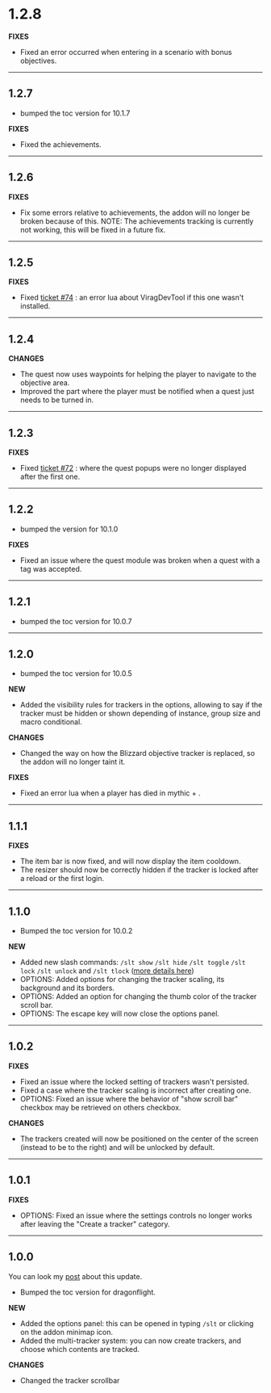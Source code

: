 # 1.2.8

**FIXES**

- Fixed an error occurred when entering in a scenario with bonus objectives.

---

## 1.2.7

- bumped the toc version for 10.1.7

**FIXES**

- Fixed the achievements.

---

## 1.2.6

**FIXES**

- Fix some errors relative to achievements, the addon will no longer be broken because of this.
  NOTE: The achievements tracking is currently not working, this will be fixed in a future fix.

---

## 1.2.5

**FIXES**

- Fixed [ticket #74](https://github.com/Skamer/Syling-Tracker/issues/74) : an error lua about ViragDevTool if this one wasn't installed.

---

## 1.2.4

**CHANGES**

- The quest now uses waypoints for helping the player to navigate to the objective area.
- Improved the part where the player must be notified when a quest just needs to be turned in.

---

## 1.2.3

**FIXES**

- Fixed [ticket #72](https://github.com/Skamer/Syling-Tracker/issues/72) : where the quest popups were no longer displayed after the first one.

---

## 1.2.2

- bumped the version for 10.1.0

**FIXES**

- Fixed an issue where the quest module was broken when a quest with a tag was accepted.

---

## 1.2.1

- bumped the toc version for 10.0.7

---

## 1.2.0

- bumped the toc version for 10.0.5

**NEW**

- Added the visibility rules for trackers in the options, allowing to say if the tracker must be hidden or shown depending of instance, group size and macro conditional.

**CHANGES**

- Changed the way on how the Blizzard objective tracker is replaced, so the addon will no longer taint it.

**FIXES**

- Fixed an error lua when a player has died in mythic + .

---

## 1.1.1

**FIXES**

- The item bar is now fixed, and will now display the item cooldown.
- The resizer should now be correctly hidden if the tracker is locked after a reload or the first login.

---

## 1.1.0

- Bumped the toc version for 10.0.2

**NEW**

- Added new slash commands: `/slt show` `/slt hide` `/slt toggle` `/slt lock` `/slt unlock` and `/slt tlock` ([more details here](https://github.com/Skamer/Syling-Tracker/issues/62#issuecomment-1312482626))
- OPTIONS: Added options for changing the tracker scaling, its background and its borders.
- OPTIONS: Added an option for changing the thumb color of the tracker scroll bar.
- OPTIONS: The escape key will now close the options panel.

---

## 1.0.2

**FIXES**

- Fixed an issue where the locked setting of trackers wasn't persisted.
- Fixed a case where the tracker scaling is incorrect after creating one.
- OPTIONS: Fixed an issue where the behavior of "show scroll bar" checkbox may be retrieved on others checkbox.

**CHANGES**

- The trackers created will now be positioned on the center of the screen (instead to be to the right) and will be unlocked by default.

---

## 1.0.1

**FIXES**

- OPTIONS: Fixed an issue where the settings controls no longer works after leaving the "Create a tracker" category.

---

## 1.0.0

You can look my [post](https://github.com/Skamer/Syling-Tracker/discussions/60) about this update.

- Bumped the toc version for dragonflight.

**NEW**

- Added the options panel: this can be opened in typing `/slt` or clicking on the addon minimap icon.
- Added the multi-tracker system: you can now create trackers, and choose which contents are tracked.

**CHANGES**

- Changed the tracker scrollbar
